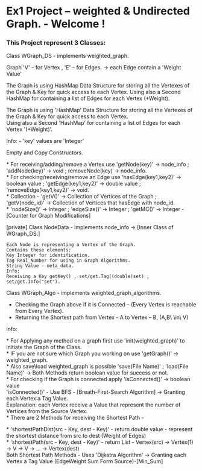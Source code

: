 <h1>Ex1 Project – weighted & Undirected Graph. - Welcome ! </h1>
<h3>This Project represent 3 Classes:</h3>
<p>Class WGraph_DS - implements weighted_graph.</p>

<p>Graph 'V' – for Vertex , 'E' – for Edges. -> each Edge contain a 'Weight Value' </p>
<p>The Graph is using HashMap Data Structure for storing all the Vertexes of the Graph & Key for quick access to each Vertex.
Using also a Second HashMap for containing a list of Edges for each Vertex (+Weight).</p>

<p>The Graph is using 'HashMap' Data Structure for storing all the Vertexes of the Graph & Key for quick access to each Vertex. <br>
Using also a Second 'HashMap' for containing a list of Edges for each Vertex '(+Weight)'. <br> </p>
<p>Info: - 'key' values are 'Integer' </p>
<p>Empty and Copy Constructors.</p>
<p>
* For receiving/adding/remove a Vertex use 'getNode(key)' -> node_info ; 'addNode(key)' -> void ; removeNode(key) -> node_info. <br>
* For checking/receiving/remove an Edge use 'hasEdge(key1,key2)' -> boolean value ; 'getEdge(key1,key2)' -> double value ; 'removeEdge(key1,key2)' -> void. <br>
* Collection<node_info> - 'getV()' -> Collection of Vertices of the Graph ; 'getV(node_id)' -> Collection of Vertices that hasEdge with node_id. <br>
* 'nodeSize()' -> Integer ; 'edgeSize()' -> Integer ; 'getMC()' -> Integer - [Counter for Graph Modifications] <br>
<p>
	[private] Class NodeData - implements node_info -> [Inner Class of WGraph_DS.]

	Each Node is representing a Vertex of the Graph. 
	Contains these elements:
	Key Integer for identification.
	Tag Real_Number for using in Graph Algorithms.
	String Value - meta_data.
	Info:
	Receiving a Key getKey() , set/get.Tag((double)set) , set/get.Info("set"). 
<p>Class WGraph_Algo - implements weighted_graph_algorithms.</p>

* Checking the Graph above if it is Connected – (Every Vertex is reachable from Every Vertex). <br>
* Returning the Shortest path from Vertex - A to Vertex – B, (A,B\ \in\ V) <br>

<p>info:</p>
<p>
* For Applying any method on a graph first use 'init(weighted_graph)' to initiate the Graph of the Class. <br>
* IF you are not sure which Graph you working on use 'getGraph()' -> weighted_graph. <br>
* Also save\load weighted_graph is possible 'save(File Name)' ; 'load(File Name)' -> Both Methods return boolean value for success or not. <br>
* For checking if the Graph is connected apply 'isConnected()' -> boolean value <br>
'isConnected()' - Use BFS - [Breath-First-Search Algorithm] -> Granting each Vertex a Tag Value. <br>
Explanation: each Vertex receive a Value that represent the number of Vertices from the Source Vertex. <br>
* There are 2 Methods for receiving the Shortest Path - <br>
<div>
* 'shortestPathDist(src - Key, dest - Key)' - return double value - represent the shortest distance from src to dest (Weight of Edges) <br>
* 'shortestPath(src - Key, dest - Key)' - return List - Vertex(src) -> Vertex(1) -> V -> V -> ... -> Vertex(dest) <br>
Both Shortest Path Methods - Uses 'Dijkstra Algorithm' -> Granting each Vertex a Tag Value (EdgeWeight Sum Form Source)-[Min_Sum] <br>
</div>



